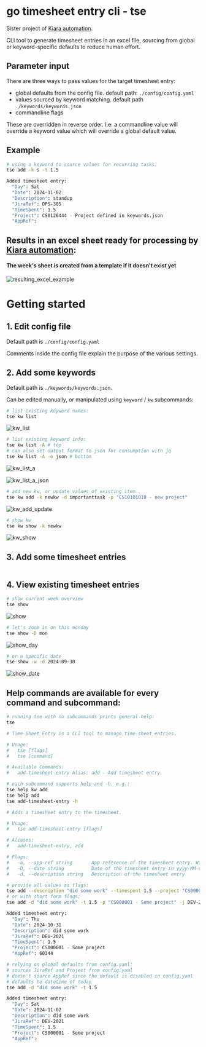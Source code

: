 #  go timesheet entry cli - tse

Sister project of [Kiara automation](https://github.com/WilliamVannuffelen/kiara_automation).

CLI tool to generate timesheet entries in an excel file, sourcing from global or keyword-specific defaults to reduce human effort.

## Parameter input

There are three ways to pass values for the target timesheet entry:

- global defaults from the config file. default path: `./config/config.yaml`
- values sourced by keyword matching. default path `./keywords/keywords.json`
- commandline flags

These are overridden in reverse order. I.e. a commandline value will override a keyword value which will override a global default value.



## Example

```sh
# using a keyword to source values for recurring tasks:
tse add -k s -t 1.5

Added timesheet entry:
  "Day": Sat
  "Date": 2024-11-02
  "Description": standup
  "JiraRef": OPS-305
  "TimeSpent": 1.5
  "Project": CS0126444 - Project defined in keywords.json
  "AppRef":
```

## Results in an excel sheet ready for processing by [Kiara automation](https://github.com/WilliamVannuffelen/kiara_automation):

#### The week's sheet is created from a template if it doesn't exist yet

![resulting_excel_example](./data/excel_example.png)


# Getting started

## 1. Edit config file

Default path is `./config/config.yaml`

Comments inside the config file explain the purpose of the various settings.

## 2. Add some keywords

Default path is `./keywords/keywords.json`.

Can be edited manually, or manipulated using `keyword` / `kw` subcommands:

```sh
# list existing keyword names:
tse kw list
```
![kw_list](./data/kw_list.png)

```sh
# list existing keyword info:
tse kw list -A # top
# can also set output format to json for consumption with jq
tse kw list -A -o json # bottom
```
![kw_list_a](./data/kw_list_a.png)

![kw_list_a_json](./data/kw_list_a_json.png)

```sh
# add new kw, or update values of existing item
tse kw add -k newkw -d importanttask -p "CS10101010 - new project"
```
![kw_add_update](./data/kw_add_update.png)

```sh
# show kw
tse kw show -k newkw
```
![kw_show](./data/kw_show.png)

## 3. Add some timesheet entries

```sh

```


## 4. View existing timesheet entries

```sh
# show current week overview
tse show
```
![show](./data/show.png)

```sh
# let's zoom in on this monday
tse show -D mon
```
![show_day](./data/show_day.png)

```sh
# or a specific date
tse show -w -d 2024-09-30
```
![show_date](./data/show_date.png)


## Help commands are available for every command and subcommand:
```sh
# running tse with no subcommands prints general help:
tse

# Time Sheet Entry is a CLI tool to manage time sheet entries.

# Usage:
#   tse [flags]
#   tse [command]

# Available Commands:
#   add-timesheet-entry Alias: add - Add timesheet entry
```

```sh
# each subcommand supports help and -h. e.g.:
tse help kw add
tse help add
tse add-timesheet-entry -h

# Adds a timesheet entry to the timesheet.

# Usage:
#   tse add-timesheet-entry [flags]

# Aliases:
#   add-timesheet-entry, add

# Flags:
#   -a, --app-ref string       App reference of the timesheet entry. Will default to the value set in config.yaml
#   -D, --date string          Date of the timesheet entry in yyyy-MM-dd format. Will default to today if not provided.
#   -d, --description string   Description of the timesheet entry
```



```sh
# provide all values as flags:
tse add --description "did some work" --timespent 1.5 --project "CS000001 - Some project" --jira-ref DEV-2021 --app-ref 60344 --date 2024-10-31
# or with short form flags:
tse add -d "did some work" -t 1.5 -p "CS000001 - Some project" -j DEV-2021 -a 60344 -d 2024-10-31

Added timesheet entry:
  "Day": Thu
  "Date": 2024-10-31
  "Description": did some work
  "JiraRef": DEV-2021
  "TimeSpent": 1.5
  "Project": CS000001 - Some project
  "AppRef": 60344
```

```sh
# relying on global defaults from config.yaml:
# sources JiraRef and Project from config.yaml
# doesn't source AppRef since the default is disabled in config.yaml
# defaults to datetime of today
tse add -d "did some work" -t 1.5

Added timesheet entry:
  "Day": Sat
  "Date": 2024-11-02
  "Description": did some work
  "JiraRef": DEV-2021
  "TimeSpent": 1.5
  "Project": CS000001 - Some project
  "AppRef":
```
